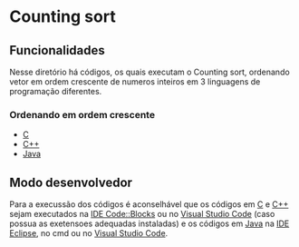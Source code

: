 # Counting sort
<!-- 
## Funcionamento
-->

## Funcionalidades
Nesse diretório há códigos, os quais executam o Counting sort, ordenando vetor em ordem crescente de numeros inteiros em 3 linguagens de programação diferentes.

### Ordenando em ordem crescente
- [C](counting.c)
- [C++](counting.cpp)
- [Java](.counting.java)

## Modo desenvolvedor
Para a execussão dos códigos é aconselhável que os códigos em [C](counting.c) e [C++](counting.cpp) sejam executados na [IDE Code::Blocks](https://www.codeblocks.org/) ou no [Visual Studio Code](https://code.visualstudio.com/) (caso possua as exetensoes adequadas instaladas) e os códigos em [Java](counting.java) na [IDE Eclipse](https://www.eclipse.org/), no cmd ou no [Visual Studio Code](https://code.visualstudio.com/).
